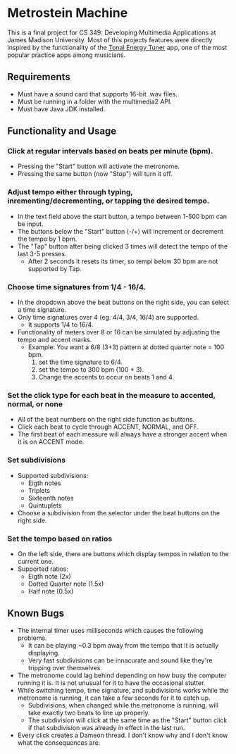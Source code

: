 # Metrostein Machine

This is a final project for CS 349: Developing Multimedia Applications at James Madison University. Most of this projects features were directly inspired by the functionality of the [Tonal Energy Tuner](https://www.tonalenergy.com/) app, one of the most popular practice apps among musicians. 

## Requirements
- Must have a sound card that supports 16-bit .wav files. 
- Must be running in a folder with the multimedia2 API.
- Must have Java JDK installed.

## Functionality and Usage
### Click at regular intervals based on beats per minute (bpm).
- Pressing the "Start" button will activate the metronome.
- Pressing the same button (now "Stop") will turn it off.

### Adjust tempo either through typing, inrementing/decrementing, or tapping the desired tempo.
- In the text field above the start button, a tempo between 1-500 bpm can be input.
- The buttons below the "Start" button (-/+) will increment or decrement the tempo by 1 bpm. 
- The "Tap" button after being clicked 3 times will detect the tempo of the last 3-5 presses. 
    - After 2 seconds it resets its timer, so tempi below 30 bpm are not supported by Tap.

### Choose time signatures from 1/4 - 16/4.
- In the dropdown above the beat buttons on the right side, you can select a time signature. 
- Only time signatures over 4 (eg. 4/4, 3/4, 16/4) are supported. 
    - It supports 1/4 to 16/4.
- Functionality of meters over 8 or 16 can be simulated by adjusting the tempo and accent marks.
    - Example: You want a 6/8 (3+3) pattern at dotted quarter note = 100 bpm.
        1. set the time signature to 6/4.
        1. set the tempo to 300 bpm (100 * 3).
        1. Change the accents to occur on beats 1 and 4.

### Set the click type for each beat in the measure to accented, normal, or none
- All of the beat numbers on the right side function as buttons.
- Click each beat to cycle through ACCENT, NORMAL, and OFF.
- The first beat of each measure will always have a stronger accent when it is on ACCENT mode.

### Set subdivisions
- Supported subdivisions:
    - Eigth notes
    - Triplets
    - Sixteenth notes
    - Quintuplets
- Choose a subdivision from the selector under the beat buttons on the right side.

### Set the tempo based on ratios
- On the left side, there are buttons which display tempos in relation to the current one.
- Supported ratios:
    - Eigth note (2x)
    - Dotted Quarter note (1.5x)
    - Half note (0.5x)


## Known Bugs
- The internal timer uses milliseconds which causes the following problems. 
    - It can be playing ~0.3 bpm away from the tempo that it is actually displaying.
    - Very fast subdivisions can be innacurate and sound like they're tripping over themselves.
- The metronome could lag behind depending on how busy the computer running it is. It is not unusual for it to have the occasional stutter.
- While switching tempo, time signature, and subdivisions works while the metronome is running, it can take a few seconds for it to catch up.
    - Subdivisions, when changed while the metronome is running, will take exactly two beats to line up properly. 
    - The subdivision will click at the same time as the "Start" button click if that subdivision was already in effect in the last run.
- Every click creates a Dameon thread. I don't know why and I don't know what the consequences are.